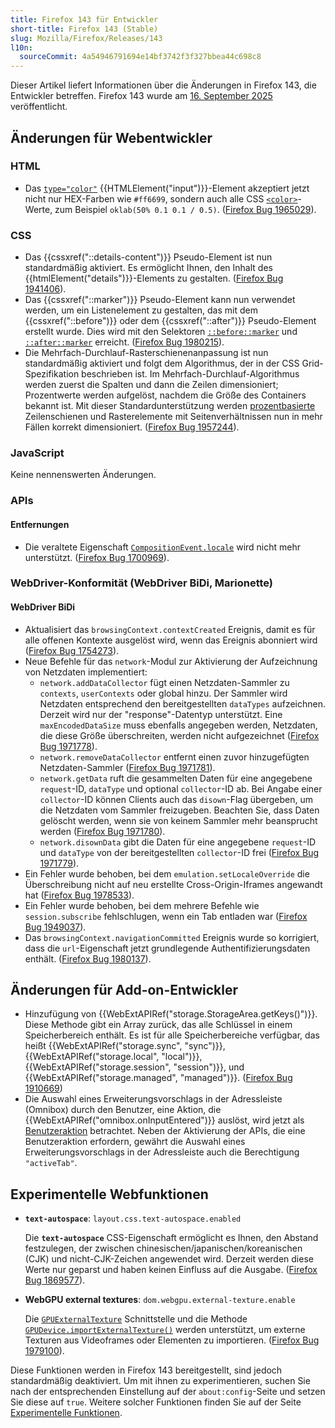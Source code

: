 ```yaml
---
title: Firefox 143 für Entwickler
short-title: Firefox 143 (Stable)
slug: Mozilla/Firefox/Releases/143
l10n:
  sourceCommit: 4a54946791694e14bf3742f3f327bbea44c698c8
---
```


Dieser Artikel liefert Informationen über die Änderungen in Firefox 143, die Entwickler betreffen.
Firefox 143 wurde am [16. September 2025](https://whattrainisitnow.com/release/?version=143) veröffentlicht.

## Änderungen für Webentwickler

### HTML

- Das [`type="color"`](/de/docs/Web/HTML/Reference/Elements/input/color) {{HTMLElement("input")}}-Element akzeptiert jetzt nicht nur HEX-Farben wie `#ff6699`, sondern auch alle CSS [`<color>`](/de/docs/Web/CSS/color_value)-Werte, zum Beispiel `oklab(50% 0.1 0.1 / 0.5)`. ([Firefox Bug 1965029](https://bugzil.la/1965029)).

### CSS

- Das {{cssxref("::details-content")}} Pseudo-Element ist nun standardmäßig aktiviert. Es ermöglicht Ihnen, den Inhalt des {{htmlElement("details")}}-Elements zu gestalten.
  ([Firefox Bug 1941406](https://bugzil.la/1941406)).
- Das {{cssxref("::marker")}} Pseudo-Element kann nun verwendet werden, um ein Listenelement zu gestalten, das mit dem {{cssxref("::before")}} oder dem {{cssxref("::after")}} Pseudo-Element erstellt wurde. Dies wird mit den Selektoren [`::before::marker`](/de/docs/Web/CSS/::before#beforemarker_nested_pseudo-elements) und [`::after::marker`](/de/docs/Web/CSS/::after#aftermarker_nested_pseudo-elements) erreicht.
  ([Firefox Bug 1980215](https://bugzil.la/1980215)).
- Die Mehrfach-Durchlauf-Rasterschienenanpassung ist nun standardmäßig aktiviert und folgt dem Algorithmus, der in der CSS Grid-Spezifikation beschrieben ist. Im Mehrfach-Durchlauf-Algorithmus werden zuerst die Spalten und dann die Zeilen dimensioniert; Prozentwerte werden aufgelöst, nachdem die Größe des Containers bekannt ist. Mit dieser Standardunterstützung werden [prozentbasierte](/de/docs/Web/CSS/grid-template-rows#percentage) Zeilenschienen und Rasterelemente mit Seitenverhältnissen nun in mehr Fällen korrekt dimensioniert.
  ([Firefox Bug 1957244](https://bugzil.la/1957244)).

### JavaScript

Keine nennenswerten Änderungen.

### APIs

#### Entfernungen

- Die veraltete Eigenschaft [`CompositionEvent.locale`](/de/docs/Web/API/CompositionEvent/locale) wird nicht mehr unterstützt.
  ([Firefox Bug 1700969](https://bugzil.la/1700969)).

### WebDriver-Konformität (WebDriver BiDi, Marionette)

#### WebDriver BiDi

- Aktualisiert das `browsingContext.contextCreated` Ereignis, damit es für alle offenen Kontexte ausgelöst wird, wenn das Ereignis abonniert wird ([Firefox Bug 1754273](https://bugzil.la/1754273)).
- Neue Befehle für das `network`-Modul zur Aktivierung der Aufzeichnung von Netzdaten implementiert:
  - `network.addDataCollector` fügt einen Netzdaten-Sammler zu `contexts`, `userContexts` oder global hinzu. Der Sammler wird Netzdaten entsprechend den bereitgestellten `dataTypes` aufzeichnen. Derzeit wird nur der "response"-Datentyp unterstützt. Eine `maxEncodedDataSize` muss ebenfalls angegeben werden, Netzdaten, die diese Größe überschreiten, werden nicht aufgezeichnet ([Firefox Bug 1971778](https://bugzil.la/1971778)).
  - `network.removeDataCollector` entfernt einen zuvor hinzugefügten Netzdaten-Sammler ([Firefox Bug 1971781](https://bugzil.la/1971781)).
  - `network.getData` ruft die gesammelten Daten für eine angegebene `request`-ID, `dataType` und optional `collector`-ID ab. Bei Angabe einer `collector`-ID können Clients auch das `disown`-Flag übergeben, um die Netzdaten vom Sammler freizugeben. Beachten Sie, dass Daten gelöscht werden, wenn sie von keinem Sammler mehr beansprucht werden ([Firefox Bug 1971780](https://bugzil.la/1971780)).
  - `network.disownData` gibt die Daten für eine angegebene `request`-ID und `dataType` von der bereitgestellten `collector`-ID frei ([Firefox Bug 1971779](https://bugzil.la/1971779)).
- Ein Fehler wurde behoben, bei dem `emulation.setLocaleOverride` die Überschreibung nicht auf neu erstellte Cross-Origin-Iframes angewandt hat ([Firefox Bug 1978533](https://bugzil.la/1978533)).
- Ein Fehler wurde behoben, bei dem mehrere Befehle wie `session.subscribe` fehlschlugen, wenn ein Tab entladen war ([Firefox Bug 1949037](https://bugzil.la/1949037)).
- Das `browsingContext.navigationCommitted` Ereignis wurde so korrigiert, dass die `url`-Eigenschaft jetzt grundlegende Authentifizierungsdaten enthält. ([Firefox Bug 1980137](https://bugzil.la/1980137)).

## Änderungen für Add-on-Entwickler

- Hinzufügung von {{WebExtAPIRef("storage.StorageArea.getKeys()")}}. Diese Methode gibt ein Array zurück, das alle Schlüssel in einem Speicherbereich enthält. Es ist für alle Speicherbereiche verfügbar, das heißt {{WebExtAPIRef("storage.sync", "sync")}}, {{WebExtAPIRef("storage.local", "local")}}, {{WebExtAPIRef("storage.session", "session")}}, und {{WebExtAPIRef("storage.managed", "managed")}}. ([Firefox Bug 1910669](https://bugzil.la/1910669))
- Die Auswahl eines Erweiterungsvorschlags in der Adressleiste (Omnibox) durch den Benutzer, eine Aktion, die {{WebExtAPIRef("omnibox.onInputEntered")}} auslöst, wird jetzt als [Benutzeraktion](/de/docs/Mozilla/Add-ons/WebExtensions/User_actions) betrachtet. Neben der Aktivierung der APIs, die eine Benutzeraktion erfordern, gewährt die Auswahl eines Erweiterungsvorschlags in der Adressleiste auch die Berechtigung `"activeTab"`.

## Experimentelle Webfunktionen

- **`text-autospace`**: `layout.css.text-autospace.enabled`

  Die **`text-autospace`** CSS-Eigenschaft ermöglicht es Ihnen, den Abstand festzulegen, der zwischen chinesischen/japanischen/koreanischen (CJK) und nicht-CJK-Zeichen angewendet wird. Derzeit werden diese Werte nur geparst und haben keinen Einfluss auf die Ausgabe. ([Firefox Bug 1869577](https://bugzil.la/1869577)).

- **WebGPU external textures**: `dom.webgpu.external-texture.enable`

  Die [`GPUExternalTexture`](/de/docs/Web/API/GPUExternalTexture) Schnittstelle und die Methode [`GPUDevice.importExternalTexture()`](/de/docs/Web/API/GPUDevice/importExternalTexture) werden unterstützt, um externe Texturen aus Videoframes oder Elementen zu importieren. ([Firefox Bug 1979100](https://bugzil.la/1979100)).

Diese Funktionen werden in Firefox 143 bereitgestellt, sind jedoch standardmäßig deaktiviert.
Um mit ihnen zu experimentieren, suchen Sie nach der entsprechenden Einstellung auf der `about:config`-Seite und setzen Sie diese auf `true`.
Weitere solcher Funktionen finden Sie auf der Seite [Experimentelle Funktionen](/de/docs/Mozilla/Firefox/Experimental_features).
